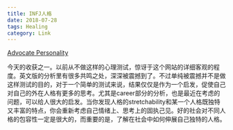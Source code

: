 ```yaml
---
title: INFJ人格
date: 2018-07-28
tags: Healing
category: Link
---
```


[Advocate Personality](https://www.16personalities.com/infj-personality)

今天的收获之一。以前从不做这样的心理测试，惊讶于这个网站的详细客观的程度。英文版的分析里有很多共鸣之处，深深被震撼到了。不过单纯被震撼并不是做这样测试的目的，对于一个简单的测试来说，结果仅仅是作为一个启发，促使自己对自己的外在人格有更多的思考。尤其是career部分的分析，也是最近在考虑的问题，可以给人很大的启发。当你发现人格的stretchability和某一个人格既独特又丰富的特点，你会重新考虑自己情绪上、思考上的固执己见。好的社会对不同人格的包容性一定是很大的，而重要的是，了解在社会中如何伸展自己独特的人格。